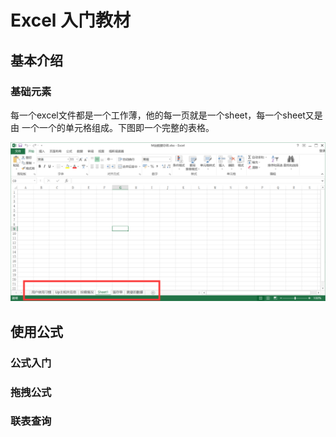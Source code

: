 # Excel 入门教材

## 基本介绍

### 基础元素
每一个excel文件都是一个工作薄，他的每一页就是一个sheet，每一个sheet又是由
一个一个的单元格组成。下图即一个完整的表格。

![excel 文件](1.png "Excel 文件")

## 使用公式

### 公式入门

### 拖拽公式

### 联表查询



